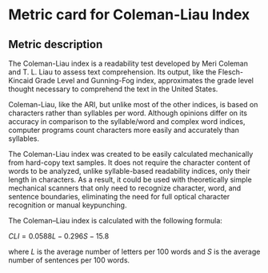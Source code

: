 # Metric card for Coleman-Liau Index

## Metric description
The Coleman-Liau index is a readability test developed by Meri Coleman and T. L. Liau to assess text comprehension. Its output, like the Flesch-Kincaid Grade Level and Gunning-Fog index, approximates the grade level thought necessary to comprehend the text in the United States. 

Coleman-Liau, like the ARI, but unlike most of the other indices, is based on characters rather than syllables per word. Although opinions differ on its accuracy in comparison to the syllable/word and complex word indices, computer programs count characters more easily and accurately than syllables.

The Coleman-Liau index was created to be easily calculated mechanically from hard-copy text samples. It does not require the character content of words to be analyzed, unlike syllable-based readability indices, only their length in characters. As a result, it could be used with theoretically simple mechanical scanners that only need to recognize character, word, and sentence boundaries, eliminating the need for full optical character recognition or manual keypunching.

The Coleman–Liau index is calculated with the following formula:

$CLI = 0.0588L - 0.296S - 15.8$

where $L$ is the average number of letters per 100 words and $S$ is the average number of sentences per 100 words.